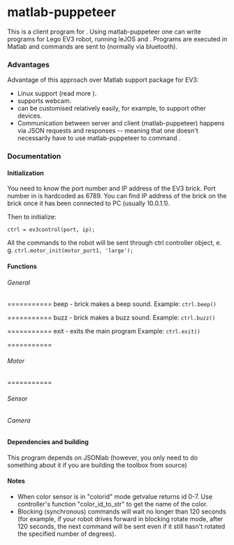 # matlab-puppeteer

This is a client program for <link>. Using matlab-puppeteer one can write
programs for Lego EV3 robot, running leJOS and <name>. Programs are
executed in Matlab and commands are sent to <name> (normally via
bluetooth).

### Advantages
Advantage of this approach over Matlab support package for EV3:
- Linux support (read more <here>).
- <name> supports webcam.
- <name> can be customised relatively easily, for example, to support other
devices.
- Communication between server <name> and client (matlab-puppeteer) happens
via JSON requests and responses -- meaning that one doesn't necessarily
have to use matlab-puppeteer to command <name>.

### Documentation

#### Initialization
You need to know the port number and IP address of the EV3 brick. Port
number in <name> is hardcoded as 6789. You can find IP address of the brick
on the brick once it has been connected to PC (usually 10.0.1.1).

Then to initialize:

```ctrl = ev3control(port, ip);```

All the commands to the robot will be sent through ctrl controller object,
e. g. ```ctrl.motor_init(motor_port1, 'large');```

#### Functions

###### General
===========
beep - brick makes a beep sound.
Example:
```ctrl.beep()```

===========
buzz - brick makes a buzz sound.
Example:
```ctrl.buzz()```

===========
exit - exits the main <name> program
Example:
```ctrl.exit()```

===========
###### Motor
===========



###### Sensor

###### Camera


#### Dependencies and building
This program depends on JSONlab (however, you only need to do something
about it if you are building the toolbox from source)

#### Notes
- When color sensor is in "colorid" mode getvalue returns id 0-7. Use
controller's function "color_id_to_str" to get the name of the color.
- Blocking (synchronous) commands will wait no longer than 120 seconds
(for example, if your robot drives forward in blocking rotate mode, after
120 seconds, the next command will be sent even if it still hasn't rotated
the specified number of degrees).
